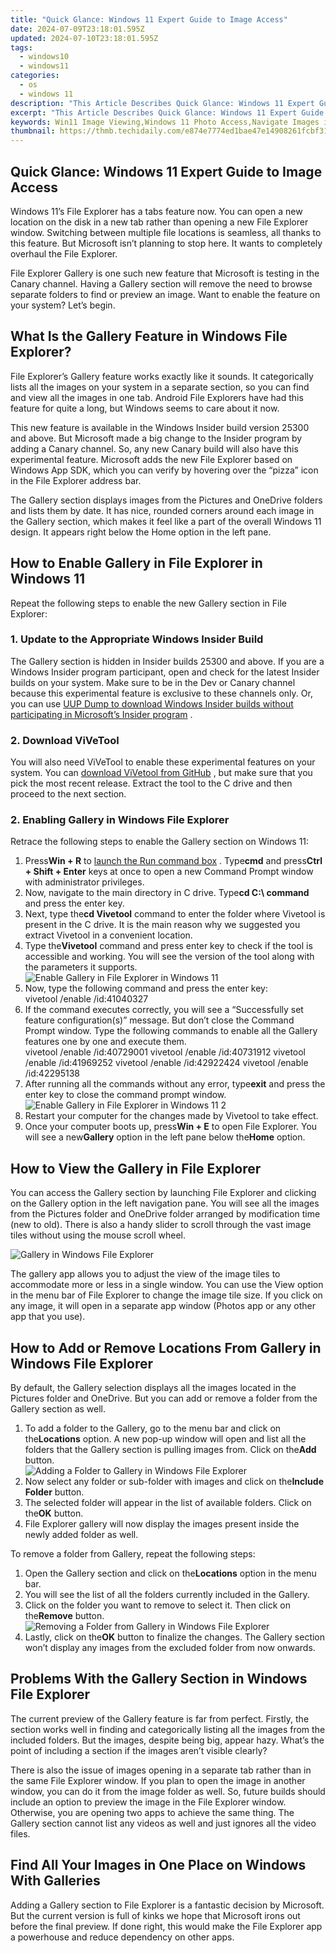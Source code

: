 ```yaml
---
title: "Quick Glance: Windows 11 Expert Guide to Image Access"
date: 2024-07-09T23:18:01.595Z
updated: 2024-07-10T23:18:01.595Z
tags:
  - windows10
  - windows11
categories:
  - os
  - windows 11
description: "This Article Describes Quick Glance: Windows 11 Expert Guide to Image Access"
excerpt: "This Article Describes Quick Glance: Windows 11 Expert Guide to Image Access"
keywords: Win11 Image Viewing,Windows 11 Photo Access,Navigate Images in Win11,Master Windows Image View,Windows 11 Picture Inspect,Quick Guide to WinImage,Expert Win11 Image Lookup
thumbnail: https://thmb.techidaily.com/e874e7774ed1bae47e14908261fcbf31de304eed1c8fec16cc5f931b201e9fca.jpg
---
```


## Quick Glance: Windows 11 Expert Guide to Image Access

 Windows 11’s File Explorer has a tabs feature now. You can open a new location on the disk in a new tab rather than opening a new File Explorer window. Switching between multiple file locations is seamless, all thanks to this feature. But Microsoft isn’t planning to stop here. It wants to completely overhaul the File Explorer.

 File Explorer Gallery is one such new feature that Microsoft is testing in the Canary channel. Having a Gallery section will remove the need to browse separate folders to find or preview an image. Want to enable the feature on your system? Let’s begin.

## What Is the Gallery Feature in Windows File Explorer?

 File Explorer’s Gallery feature works exactly like it sounds. It categorically lists all the images on your system in a separate section, so you can find and view all the images in one tab. Android File Explorers have had this feature for quite a long, but Windows seems to care about it now.

 This new feature is available in the Windows Insider build version 25300 and above. But Microsoft made a big change to the Insider program by adding a Canary channel. So, any new Canary build will also have this experimental feature. Microsoft adds the new File Explorer based on Windows App SDK, which you can verify by hovering over the “pizza” icon in the File Explorer address bar.

 The Gallery section displays images from the Pictures and OneDrive folders and lists them by date. It has nice, rounded corners around each image in the Gallery section, which makes it feel like a part of the overall Windows 11 design. It appears right below the Home option in the left pane.

## How to Enable Gallery in File Explorer in Windows 11

 Repeat the following steps to enable the new Gallery section in File Explorer:

### 1\. Update to the Appropriate Windows Insider Build

 The Gallery section is hidden in Insider builds 25300 and above. If you are a Windows Insider program participant, open and check for the latest Insider builds on your system. Make sure to be in the Dev or Canary channel because this experimental feature is exclusive to these channels only. Or, you can use [UUP Dump to download Windows Insider builds without participating in Microsoft’s Insider program](https://www.makeuseof.com/windows-11-download-insider-iso-without-insider-program/) .

### 2\. Download ViVeTool

 You will also need ViVeTool to enable these experimental features on your system. You can [download ViVetool from GitHub](https://github.com/thebookisclosed/ViVe/releases) , but make sure that you pick the most recent release. Extract the tool to the C drive and then proceed to the next section.

### 2\. Enabling Gallery in Windows File Explorer

 Retrace the following steps to enable the Gallery section on Windows 11:

1. Press**Win + R** to [launch the Run command box](https://www.makeuseof.com/windows-open-run-command-dialog-box/) . Type**cmd** and press**Ctrl + Shift + Enter** keys at once to open a new Command Prompt window with administrator privileges.
2. Now, navigate to the main directory in C drive. Type**cd C:\\ command** and press the enter key.
3. Next, type the**cd Vivetool** command to enter the folder where Vivetool is present in the C drive. It is the main reason why we suggested you extract Vivetool in a convenient location.
4. Type the**Vivetool** command and press enter key to check if the tool is accessible and working. You will see the version of the tool along with the parameters it supports.  
![Enable Gallery in File Explorer in Windows 11](https://static1.makeuseofimages.com/wordpress/wp-content/uploads/2023/04/enable-gallery-in-file-explorer-in-windows-11.jpg)
5. Now, type the following command and press the enter key:  
vivetool /enable /id:41040327
6. If the command executes correctly, you will see a “Successfully set feature configuration(s)” message. But don’t close the Command Prompt window. Type the following commands to enable all the Gallery features one by one and execute them.  
vivetool /enable /id:40729001 vivetool /enable /id:40731912 vivetool /enable /id:41969252 vivetool /enable /id:42922424 vivetool /enable /id:42295138
7. After running all the commands without any error, type**exit** and press the enter key to close the command prompt window.  
![Enable Gallery in File Explorer in Windows 11 2](https://static1.makeuseofimages.com/wordpress/wp-content/uploads/2023/04/enable-gallery-in-file-explorer-in-windows-11-2.jpg)
8. Restart your computer for the changes made by Vivetool to take effect.
9. Once your computer boots up, press**Win + E** to open File Explorer. You will see a new**Gallery** option in the left pane below the**Home** option.

## How to View the Gallery in File Explorer

 You can access the Gallery section by launching File Explorer and clicking on the Gallery option in the left navigation pane. You will see all the images from the Pictures folder and OneDrive folder arranged by modification time (new to old). There is also a handy slider to scroll through the vast image tiles without using the mouse scroll wheel.

![Gallery in Windows File Explorer](https://static1.makeuseofimages.com/wordpress/wp-content/uploads/2023/04/gallery-in-windows-file-explorer.jpg)

 The gallery app allows you to adjust the view of the image tiles to accommodate more or less in a single window. You can use the View option in the menu bar of File Explorer to change the image tile size. If you click on any image, it will open in a separate app window (Photos app or any other app that you use).

## How to Add or Remove Locations From Gallery in Windows File Explorer

 By default, the Gallery selection displays all the images located in the Pictures folder and OneDrive. But you can add or remove a folder from the Gallery section as well.

1. To add a folder to the Gallery, go to the menu bar and click on the**Locations** option. A new pop-up window will open and list all the folders that the Gallery section is pulling images from. Click on the**Add** button.  
![Adding a Folder to Gallery in Windows File Explorer](https://static1.makeuseofimages.com/wordpress/wp-content/uploads/2023/04/adding-a-folder-to-gallery-in-windows-file-explorer.jpg)
2. Now select any folder or sub-folder with images and click on the**Include Folder** button.
3. The selected folder will appear in the list of available folders. Click on the**OK** button.
4. File Explorer gallery will now display the images present inside the newly added folder as well.

To remove a folder from Gallery, repeat the following steps:

1. Open the Gallery section and click on the**Locations** option in the menu bar.
2. You will see the list of all the folders currently included in the Gallery.
3. Click on the folder you want to remove to select it. Then click on the**Remove** button.  
![Removing a Folder from Gallery in Windows File Explorer](https://static1.makeuseofimages.com/wordpress/wp-content/uploads/2023/04/removing-a-folder-from-gallery-in-windows-file-explorer.jpg)
4. Lastly, click on the**OK** button to finalize the changes. The Gallery section won’t display any images from the excluded folder from now onwards.

## Problems With the Gallery Section in Windows File Explorer

 The current preview of the Gallery feature is far from perfect. Firstly, the section works well in finding and categorically listing all the images from the included folders. But the images, despite being big, appear hazy. What’s the point of including a section if the images aren’t visible clearly?

 There is also the issue of images opening in a separate tab rather than in the same File Explorer window. If you plan to open the image in another window, you can do it from the image folder as well. So, future builds should include an option to preview the image in the File Explorer window. Otherwise, you are opening two apps to achieve the same thing. The Gallery section cannot list any videos as well and just ignores all the video files.

## Find All Your Images in One Place on Windows With Galleries

 Adding a Gallery section to File Explorer is a fantastic decision by Microsoft. But the current version is full of kinks we hope that Microsoft irons out before the final preview. If done right, this would make the File Explorer app a powerhouse and reduce dependency on other apps.

<ins class="adsbygoogle"
     style="display:block"
     data-ad-format="autorelaxed"
     data-ad-client="ca-pub-7571918770474297"
     data-ad-slot="1223367746"></ins>



<ins class="adsbygoogle"
     style="display:block"
     data-ad-client="ca-pub-7571918770474297"
     data-ad-slot="8358498916"
     data-ad-format="auto"
     data-full-width-responsive="true"></ins>


